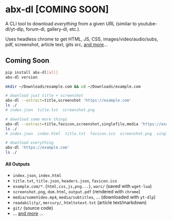 # abx-dl [COMING SOON]


A CLI tool to download *everything* from a given URL (similar to youtube-dl/yt-dlp, forum-dl, gallery-dl, etc.).

Uses headless chrome to get HTML, JS, CSS, images/video/audio/subs, pdf, screenshot, article text, gits src, [and more](https://github.com/ArchiveBox/ArchiveBox#output-formats)...

## Coming Soon

```bash
pip install abx-dl[all]
abx-dl version
```
```bash
mkdir ~/Downloads/example.com && cd ~/Downloads/example.com
```
```bash
# download just title + screenshot
abx-dl --extract=title,screenshot 'https://example.com'
ls ./
# index.json  title.txt  screenshot.png
```
```bash
# download some more things
abx-dl --extract=title,favicon,screenshot,singlefile,media 'https://example.com'
ls ./
# index.json  index.html  title.txt  favicon.ico  screenshot.png  singlefile.html  media/Some_video.mp4
```
```bash
# download everything
abx-dl 'https://example.com'
ls ./
```

#### All Outputs

- `index.json`, `index.html`
- `title.txt`, `title.json`, `headers.json`, `favicon.ico`
- `example.com/*.{html,css,js,png...}`, `warc/`  (saved with `wget-lua`)
- `screenshot.png`, `dom.html`, `output.pdf` (rendered with `chrome`)
- `media/someVideo.mp4`, `media/subtitles`, ... (downloaded with `yt-dlp`)
- `readability/`, `mercury/`, `htmltotext.txt` (article text/markdown)
- `git/` (source code)
- ... [and more](https://github.com/ArchiveBox/ArchiveBox#output-formats) ...

